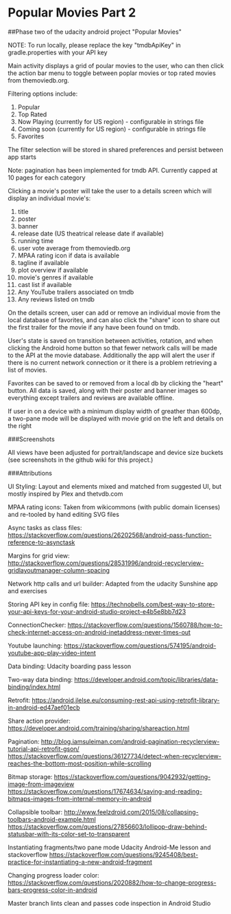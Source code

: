 # Popular Movies Part 2

##Phase two of the udacity android project "Popular Movies"

NOTE: To run locally, please replace the key "tmdbApiKey" in gradle.properties with your API key

Main activity displays a grid of poular movies to the user, who can then click the action bar menu to toggle between
poplar movies or top rated movies from themoviedb.org.

Filtering options include:
1. Popular
2. Top Rated
3. Now Playing (currently for US region) - configurable in strings file
4. Coming soon (currently for US region) - configurable in strings file
5. Favorites

The filter selection will be stored in shared preferences and persist between app starts

Note: pagination has been implemented for tmdb API. Currently capped at 10 pages for each category

Clicking a movie's poster will take the user to a details screen which will display an individual movie's:
1. title
2. poster
3. banner
4. release date (US theatrical release date if available)
5. running time
6. user vote average from themoviedb.org
7. MPAA rating icon if data is available
7. tagline if available
8. plot overview if available
9. movie's genres if available
10. cast list if available
11. Any YouTube trailers associated on tmdb
12. Any reviews listed on tmdb

On the details screen, user can add or remove an individual movie from the local database of favorites, and 
can also click the "share" icon to share out the first trailer for the movie if any have been 
found on tmdb.

User's state is saved on transition between activities, rotation, and when clicking the Android home button so that
fewer network calls will be made to the API at the movie database. Additionally the app will alert the user if 
there is no current network connection or it there is a problem retrieving a list of movies.

Favorites can be saved to or removed from a local db by clicking the "heart" button.
All data is saved, along with their poster and banner images so everything except trailers
and reviews are available offline.

If user in on a device with a minimum display width of greather than 600dp, a two-pane mode
will be displayed with movie grid on the left and details on the right

###Screenshots

All views have been adjusted for portrait/landscape and device size buckets (see screenshots in 
the github wiki for this project.)

###Attributions

UI Styling:
Layout and elements mixed and matched from suggested UI, but mostly inspired by Plex
and thetvdb.com

MPAA rating icons:
Taken from wikicommons (with public domain licenses) and re-tooled by hand editing SVG files

Async tasks as class files:
https://stackoverflow.com/questions/26202568/android-pass-function-reference-to-asynctask

Margins for grid view:
http://stackoverflow.com/questions/28531996/android-recyclerview-gridlayoutmanager-column-spacing

Network http calls and url builder:
Adapted from the udacity Sunshine app and exercises

Storing API key in config file:
https://technobells.com/best-way-to-store-your-api-keys-for-your-android-studio-project-e4b5e8bb7d23

ConnectionChecker:
https://stackoverflow.com/questions/1560788/how-to-check-internet-access-on-android-inetaddress-never-times-out

Youtube launching:
https://stackoverflow.com/questions/574195/android-youtube-app-play-video-intent

Data binding:
Udacity boarding pass lesson

Two-way data binding:
https://developer.android.com/topic/libraries/data-binding/index.html

Retrofit:
https://android.jlelse.eu/consuming-rest-api-using-retrofit-library-in-android-ed47aef01ecb

Share action provider:
https://developer.android.com/training/sharing/shareaction.html

Pagination:
http://blog.iamsuleiman.com/android-pagination-recyclerview-tutorial-api-retrofit-gson/
https://stackoverflow.com/questions/36127734/detect-when-recyclerview-reaches-the-bottom-most-position-while-scrolling

Bitmap storage:
https://stackoverflow.com/questions/9042932/getting-image-from-imageview
https://stackoverflow.com/questions/17674634/saving-and-reading-bitmaps-images-from-internal-memory-in-android

Collapsible toolbar:
http://www.feelzdroid.com/2015/08/collapsing-toolbars-android-example.html
https://stackoverflow.com/questions/27856603/lollipop-draw-behind-statusbar-with-its-color-set-to-transparent

Instantiating fragments/two pane mode
Udacity Android-Me lesson and stackoverflow
https://stackoverflow.com/questions/9245408/best-practice-for-instantiating-a-new-android-fragment

Changing progress loader color:
https://stackoverflow.com/questions/2020882/how-to-change-progress-bars-progress-color-in-android

Master branch lints clean and passes code inspection in Android Studio
